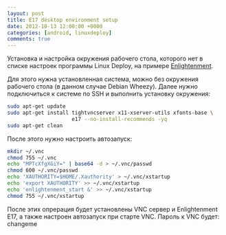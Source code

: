 ```yaml
---
layout: post
title: E17 desktop environment setup
date: 2012-10-13 12:00:00 +0000
categories: [android, linuxdeploy]
comments: true
---
```


Установка и настройка окружения рабочего стола, которого нет в списке настроек программы Linux Deploy, на примере <a href="https://en.wikipedia.org/wiki/Enlightenment_(software)">Enlightenment</a>.

<!--more-->

Для этого нужна установленная система, можно без окружения рабочего стола (в данном случае Debian Wheezy). Далее нужно подключиться к системе по SSH и выполнить установку окружения:

```sh
sudo apt-get update
sudo apt-get install tightvncserver x11-xserver-utils xfonts-base \
                     e17 --no-install-recommends -yq
sudo apt-get clean
```

После этого нужно настроить автозапуск:

```sh
mkdir ~/.vnc
chmod 755 ~/.vnc
echo "MPTcXfgXGiY=" | base64 -d > ~/.vnc/passwd
chmod 600 ~/.vnc/passwd
echo 'XAUTHORITY=$HOME/.Xauthority' > ~/.vnc/xstartup
echo 'export XAUTHORITY' >> ~/.vnc/xstartup
echo 'enlightenment_start &' >> ~/.vnc/xstartup
chmod 755 ~/.vnc/xstartup
```

После этих опрерация будет установлены VNC сервер и Enlightenment E17, а также настроен автозапуск при старте VNC. Пароль к VNC будет: changeme
